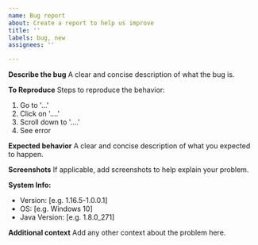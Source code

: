 ```yaml
---
name: Bug report
about: Create a report to help us improve
title: ''
labels: bug, new
assignees: ''

---
```


**Describe the bug**
A clear and concise description of what the bug is.

**To Reproduce**
Steps to reproduce the behavior:
1. Go to '...'
2. Click on '....'
3. Scroll down to '....'
4. See error

**Expected behavior**
A clear and concise description of what you expected to happen.

**Screenshots**
If applicable, add screenshots to help explain your problem.

**System Info:**
 - Version: [e.g. 1.16.5-1.0.0.1]
 - OS: [e.g. Windows 10]
 - Java Version: [e.g. 1.8.0_271]

**Additional context**
Add any other context about the problem here.

